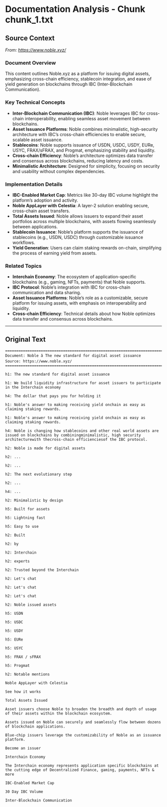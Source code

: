 # Documentation Analysis - Chunk chunk_1.txt

## Source Context
*From: https://www.noble.xyz/*

### Document Overview  
This content outlines Noble.xyz as a platform for issuing digital assets, emphasizing cross-chain efficiency, stablecoin integration, and ease of yield generation on blockchains through IBC (Inter-Blockchain Communication).  

### Key Technical Concepts  
- **Inter-Blockchain Communication (IBC)**: Noble leverages IBC for cross-chain interoperability, enabling seamless asset movement between blockchains.  
- **Asset Issuance Platforms**: Noble combines minimalistic, high-security architecture with IBC’s cross-chain efficiencies to enable secure, scalable asset issuance.  
- **Stablecoins**: Noble supports issuance of USDN, USDC, USDY, EURe, USYC, FRAX/sFRAX, and Progmat, emphasizing stability and liquidity.  
- **Cross-chain Efficiency**: Noble’s architecture optimizes data transfer and consensus across blockchains, reducing latency and costs.  
- **Minimalistic Architecture**: Designed for simplicity, focusing on security and usability without complex dependencies.  

### Implementation Details  
- **IBC-Enabled Market Cap**: Metrics like 30-day IBC volume highlight the platform’s adoption and activity.  
- **Noble AppLayer with Celestia**: A layer-2 solution enabling secure, cross-chain asset transfers.  
- **Total Assets Issued**: Noble allows issuers to expand their asset portfolios across multiple blockchains, with assets flowing seamlessly between applications.  
- **Stablecoin Issuance**: Noble’s platform supports the issuance of stablecoins (e.g., USDN, USDC) through customizable issuance workflows.  
- **Yield Generation**: Users can claim staking rewards on-chain, simplifying the process of earning yield from assets.  

### Related Topics  
- **Interchain Economy**: The ecosystem of application-specific blockchains (e.g., gaming, NFTs, payments) that Noble supports.  
- **IBC Protocol**: Noble’s integration with IBC for cross-chain communication and data sharing.  
- **Asset Issuance Platforms**: Noble’s role as a customizable, secure platform for issuing assets, with emphasis on interoperability and liquidity.  
- **Cross-chain Efficiency**: Technical details about how Noble optimizes data transfer and consensus across blockchains.

---

## Original Text
```
================================================================================
Document: Noble â The new standard for digital asset issuance
Source: https://www.noble.xyz/
================================================================================

h1: The new standard for digital asset issuance

h1: We build liquidity infrastructure for asset issuers to participate in the Interchain economy

h4: The dollar that pays you for holding it

h1: Noble's answer to making receiving yield onchain as easy as claiming staking rewards.

h1: Noble's answer to making receiving yield onchain as easy as claiming staking rewards.

h4: Noble is changing how stablecoins and other real world assets are issued on blockchains by combiningminimalistic, high security architecturewith thecross-chain efficienciesof the IBC protocol.

h2: Noble is made for digital assets

h2: ...

h2: ...

h2: The next evolutionary step

h2: ...

h4: ...

h2: Minimalistic by design

h5: Built for assets

h5: Lightning fast

h5: Easy to use

h2: Built

h2: by

h2: Interchain

h2: experts

h2: Trusted beyond the Interchain

h2: Let's chat

h2: Let's chat

h2: Let's chat

h2: Noble issued assets

h5: USDN

h5: USDC

h5: USDY

h5: EURe

h5: USYC

h5: FRAX / sFRAX

h5: Progmat

h2: Notable mentions

Noble AppLayer with Celestia

See how it works

Total Assets Issued

Asset issuers choose Noble to broaden the breadth and depth of usage of their assets within the blockchain ecosystem.

Assets issued on Noble can securely and seamlessly flow between dozens of blockchain applications.

Blue-chip issuers leverage the customizability of Noble as an issuance platform.

Become an issuer

Interchain Economy

The Interchain economy represents application specific blockchains at the cutting edge of Decentralized Finance, gaming, payments, NFTs & more

IBC-Enabled Market Cap

30 Day IBC Volume

Inter-Blockchain Communication

```